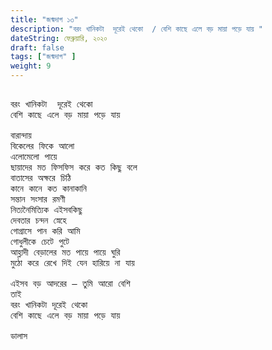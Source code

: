 ```yaml
---
title: "জন্মদাগ ১৩"
description: "বরং খানিকটা  দূরেই থেকো  / বেশি কাছে এলে বড় মায়া পড়ে যায় "
dateString: ফেব্রুয়ারি, ২০২০
draft: false
tags: ["জন্মদাগ" ]
weight: 9
---
```



<pre>

বরং খানিকটা  দূরেই থেকো 
বেশি কাছে এলে বড় মায়া পড়ে যায় 

বারান্দায় 
বিকেলের ফিকে আলো 
এলোমেলো পায়ে 
ছায়াদের মত ফিসফিস করে কত কিছু বলে 
বাতাসের অক্ষরে চিঠি 
কানে কানে কত কানাকানি 
সন্তান সংসার রমণী 
নিত্যনৈমিত্যিক এইসবকিছু 
দেবতার চন্দন স্নেহে 
গোগ্রাসে পান করি আমি 
গোধুলীকে চেটে পুটে 
আহ্লাদী বেড়ালের মত পায়ে পায়ে ঘুরি 
মুঠো করে রেখে দিই যেন হারিয়ে না যায় 

এইসব বড় আদরের – তুমি আরো বেশি 
তাই 
বরং খানিকটা দূরেই থেকো 
বেশি কাছে এলে বড় মায়া পড়ে যায় 

ডালাস 

<pre>
